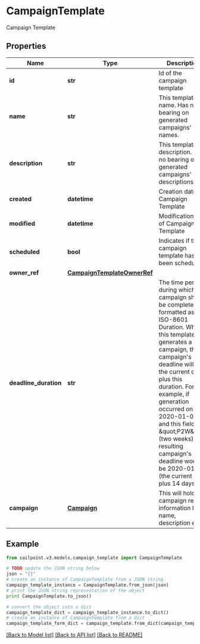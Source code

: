 # CampaignTemplate

Campaign Template

## Properties

Name | Type | Description | Notes
------------ | ------------- | ------------- | -------------
**id** | **str** | Id of the campaign template | [optional] 
**name** | **str** | This template&#39;s name. Has no bearing on generated campaigns&#39; names. | 
**description** | **str** | This template&#39;s description. Has no bearing on generated campaigns&#39; descriptions. | 
**created** | **datetime** | Creation date of Campaign Template | [readonly] 
**modified** | **datetime** | Modification date of Campaign Template | [readonly] 
**scheduled** | **bool** | Indicates if this campaign template has been scheduled. | [optional] [readonly] [default to False]
**owner_ref** | [**CampaignTemplateOwnerRef**](CampaignTemplateOwnerRef.md) |  | [optional] 
**deadline_duration** | **str** | The time period during which the campaign should be completed, formatted as an ISO-8601 Duration. When this template generates a campaign, the campaign&#39;s deadline will be the current date plus this duration. For example, if generation occurred on 2020-01-01 and this field was \&quot;P2W\&quot; (two weeks), the resulting campaign&#39;s deadline would be 2020-01-15 (the current date plus 14 days). | [optional] 
**campaign** | [**Campaign**](.md) | This will hold campaign related information like name, description etc. | 

## Example

```python
from sailpoint.v3.models.campaign_template import CampaignTemplate

# TODO update the JSON string below
json = "{}"
# create an instance of CampaignTemplate from a JSON string
campaign_template_instance = CampaignTemplate.from_json(json)
# print the JSON string representation of the object
print CampaignTemplate.to_json()

# convert the object into a dict
campaign_template_dict = campaign_template_instance.to_dict()
# create an instance of CampaignTemplate from a dict
campaign_template_form_dict = campaign_template.from_dict(campaign_template_dict)
```
[[Back to Model list]](../README.md#documentation-for-models) [[Back to API list]](../README.md#documentation-for-api-endpoints) [[Back to README]](../README.md)


